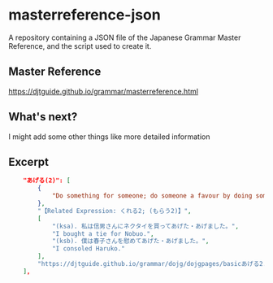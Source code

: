 # masterreference-json
A repository containing a JSON file of the Japanese Grammar Master Reference, and the script used to create it.
## Master Reference
https://djtguide.github.io/grammar/masterreference.html
## What's next?
I might add some other things like more detailed information
## Excerpt
```json
    "あげる(2)": [
        {
            "Do something for someone; do someone a favour by doing something": "Someone gives some action as a favour to a person who is not a member of the giver's in group but whose status is about equal of the giver."
        },
        "【Related Expression: くれる2; (もらう2)】",
        [
            "(ksa). 私は信男さんにネクタイを買ってあげた・あげました。",
            "I bought a tie for Nobuo.",
            "(ksb). 僕は春子さんを慰めてあげた・あげました。",
            "I consoled Haruko."
        ],
        "https://djtguide.github.io/grammar/dojg/dojgpages/basicあげる2.html"
    ],
```
